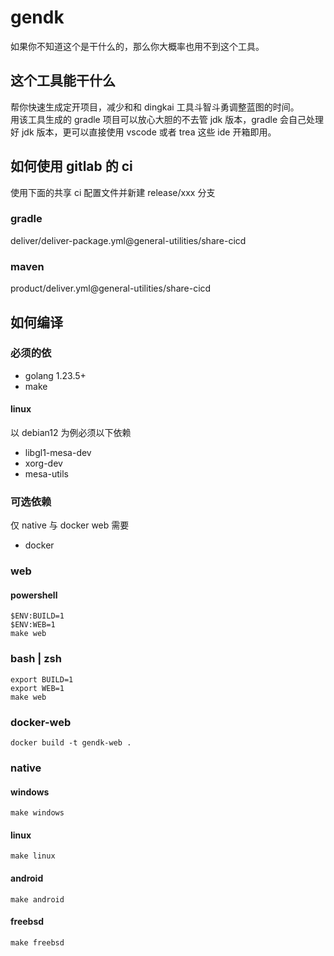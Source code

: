 # gendk

如果你不知道这个是干什么的，那么你大概率也用不到这个工具。

## 这个工具能干什么

帮你快速生成定开项目，减少和和 dingkai 工具斗智斗勇调整蓝图的时间。  
用该工具生成的 gradle 项目可以放心大胆的不去管 jdk 版本，gradle 会自己处理好 jdk 版本，更可以直接使用 vscode 或者 trea 这些 ide 开箱即用。

## 如何使用 gitlab 的 ci

使用下面的共享 ci 配置文件并新建 release/xxx 分支

### gradle

deliver/deliver-package.yml@general-utilities/share-cicd

### maven

product/deliver.yml@general-utilities/share-cicd

## 如何编译

### 必须的依

- golang 1.23.5+
- make

#### linux

以 debian12 为例必须以下依赖

- libgl1-mesa-dev
- xorg-dev
- mesa-utils

### 可选依赖

仅 native 与 docker web 需要

- docker

### web

#### powershell

```shell
$ENV:BUILD=1
$ENV:WEB=1
make web
```

### bash | zsh

```shell
export BUILD=1
export WEB=1
make web
```

### docker-web

```shell
docker build -t gendk-web .
```

### native

#### windows

```shell
make windows
```

#### linux

```shell
make linux
```

#### android

```shell
make android
```

#### freebsd

```shell
make freebsd
```
